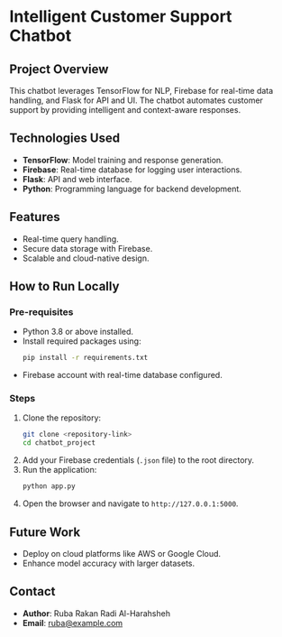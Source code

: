 
# Intelligent Customer Support Chatbot

## **Project Overview**
This chatbot leverages TensorFlow for NLP, Firebase for real-time data handling, and Flask for API and UI. The chatbot automates customer support by providing intelligent and context-aware responses.

## **Technologies Used**
- **TensorFlow**: Model training and response generation.
- **Firebase**: Real-time database for logging user interactions.
- **Flask**: API and web interface.
- **Python**: Programming language for backend development.

## **Features**
- Real-time query handling.
- Secure data storage with Firebase.
- Scalable and cloud-native design.

## **How to Run Locally**
### **Pre-requisites**
- Python 3.8 or above installed.
- Install required packages using:
  ```bash
  pip install -r requirements.txt
  ```
- Firebase account with real-time database configured.

### **Steps**
1. Clone the repository:
   ```bash
   git clone <repository-link>
   cd chatbot_project
   ```
2. Add your Firebase credentials (`.json` file) to the root directory.
3. Run the application:
   ```bash
   python app.py
   ```
4. Open the browser and navigate to `http://127.0.0.1:5000`.

## **Future Work**
- Deploy on cloud platforms like AWS or Google Cloud.
- Enhance model accuracy with larger datasets.

## **Contact**
- **Author**: Ruba Rakan Radi Al-Harahsheh
- **Email**: ruba@example.com
